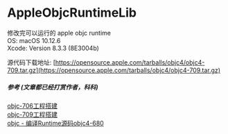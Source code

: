 # AppleObjcRuntimeLib


修改完可以运行的 apple objc runtime    
OS: macOS 10.12.6   
Xcode: Version 8.3.3 (8E3004b)   
   

源代码下载地址: [https://opensource.apple.com/tarballs/objc4/objc4-709.tar.gz](https://opensource.apple.com/tarballs/objc4/objc4-709.tar.gz)   


##### 参考   (文章都已经打赏作者，科科)

[objc-706工程搭建](http://www.iosugar.com/2017/02/11/objc-706-project-structures/)   
[objc-709工程搭建](http://www.iosugar.com/2017/05/05/objc-709-project-structures/)   
[objc - 编译Runtime源码objc4-680](http://blog.csdn.net/wotors/article/details/52489464)   

